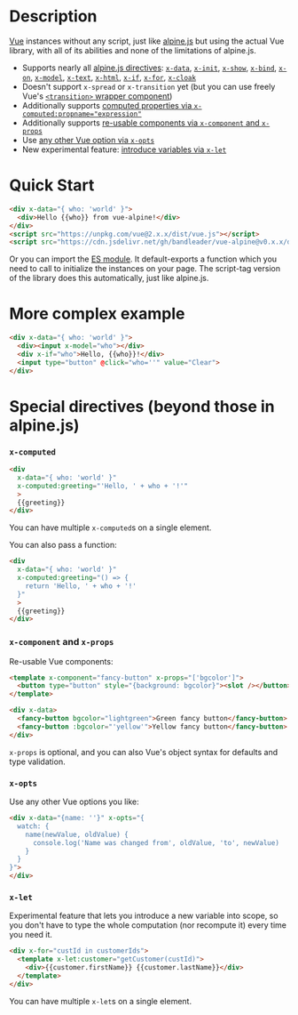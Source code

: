 # Description

[Vue](https://vuejs.org/) instances without any script, just like [alpine.js](https://github.com/alpinejs/alpine) but using the actual Vue library, with all of its abilities and none of the limitations of alpine.js.

- Supports nearly all [alpine.js directives](https://github.com/alpinejs/alpine/blob/master/README.md#use): [`x-data`](https://github.com/alpinejs/alpine/blob/master/README.md#x-data), [`x-init`](https://github.com/alpinejs/alpine/blob/master/README.md#x-init), [`x-show`](https://github.com/alpinejs/alpine/blob/master/README.md#x-show), [`x-bind`](https://github.com/alpinejs/alpine/blob/master/README.md#x-bind), [`x-on`](https://github.com/alpinejs/alpine/blob/master/README.md#x-on), [`x-model`](https://github.com/alpinejs/alpine/blob/master/README.md#x-model), [`x-text`](https://github.com/alpinejs/alpine/blob/master/README.md#x-text), [`x-html`](https://github.com/alpinejs/alpine/blob/master/README.md#x-html), [`x-if`](https://github.com/alpinejs/alpine/blob/master/README.md#x-if), [`x-for`](https://github.com/alpinejs/alpine/blob/master/README.md#x-for), [`x-cloak`](https://github.com/alpinejs/alpine/blob/master/README.md#x-cloak)
- Doesn't support `x-spread` or `x-transition` yet (but you can use freely Vue's [`<transition>` wrapper component](https://vuejs.org/v2/guide/transitions.html))
- Additionally supports [computed properties via `x-computed:propname="expression"`](#x-computed)
- Additionally supports [re-usable components via `x-component` and `x-props`](#x-component-and-x-props)
- Use [any other Vue option via `x-opts`](#x-opts)
- New experimental feature: [introduce variables via `x-let`](#x-let)

# Quick Start
```html
<div x-data="{ who: 'world' }">
  <div>Hello {{who}} from vue-alpine!</div>
</div>
<script src="https://unpkg.com/vue@2.x.x/dist/vue.js"></script>
<script src="https://cdn.jsdelivr.net/gh/bandleader/vue-alpine@v0.x.x/dist/for-script-tag.min.js"></script>
```

Or you can import the [ES module](https://cdn.jsdelivr.net/gh/bandleader/vue-alpine@v0.x.x/dist/index.es.js).
It default-exports a function which you need to call to initialize the instances on your page.
The script-tag version of the library does this automatically, just like alpine.js.

# More complex example
```html
<div x-data="{ who: 'world' }">
  <div><input x-model="who"></div>
  <div x-if="who">Hello, {{who}}!</div>
  <input type="button" @click="who=''" value="Clear">
</div>
```

# Special directives (beyond those in alpine.js)

### `x-computed`
```html
<div 
  x-data="{ who: 'world' }"
  x-computed:greeting="'Hello, ' + who + '!'"
  >
  {{greeting}}
</div>
```
You can have multiple `x-computed`s on a single element.

You can also pass a function:
```html
<div 
  x-data="{ who: 'world' }"
  x-computed:greeting="() => {
    return 'Hello, ' + who + '!'
  }"
  >
  {{greeting}}
</div>
```

### `x-component` and `x-props`
Re-usable Vue components:
```html
<template x-component="fancy-button" x-props="['bgcolor']">
  <button type="button" style="{background: bgcolor}"><slot /></button>
</template>

<div x-data>
  <fancy-button bgcolor="lightgreen">Green fancy button</fancy-button>
  <fancy-button :bgcolor="'yellow'">Yellow fancy button</fancy-button>
</div>
```
`x-props` is optional, and you can also Vue's object syntax for defaults and type validation.

### `x-opts`
Use any other Vue options you like:
```html
<div x-data="{name: ''}" x-opts="{
  watch: {
    name(newValue, oldValue) { 
      console.log('Name was changed from', oldValue, 'to', newValue) 
    }
  }
}">
</div>
```

### `x-let`
Experimental feature that lets you introduce a new variable into scope, so you don't have to type the whole computation (nor recompute it) every time you need it.
```html
<div x-for="custId in customerIds">
  <template x-let:customer="getCustomer(custId)">
    <div>{{customer.firstName}} {{customer.lastName}}</div>
  </template>
</div>
```
You can have multiple `x-let`s on a single element.